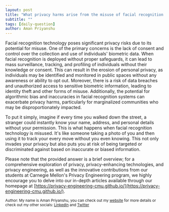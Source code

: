 ```yaml
---
layout: post
title: "What privacy harms arise from the misuse of facial recognition technology?"
subtitle: ""
tags: [daily-question]
author: Aman Priyanshu
---
```


Facial recognition technology poses significant privacy risks due to its potential for misuse. One of the primary concerns is the lack of consent and control over the collection and use of individuals' biometric data. When facial recognition is deployed without proper safeguards, it can lead to mass surveillance, tracking, and profiling of individuals without their knowledge or consent. This can result in the erosion of personal privacy, as individuals may be identified and monitored in public spaces without any awareness or ability to opt out. Moreover, there is a risk of data breaches and unauthorized access to sensitive biometric information, leading to identity theft and other forms of misuse. Additionally, the potential for algorithmic bias and inaccuracies in facial recognition systems can exacerbate privacy harms, particularly for marginalized communities who may be disproportionately impacted.

To put it simply, imagine if every time you walked down the street, a stranger could instantly know your name, address, and personal details without your permission. This is what happens when facial recognition technology is misused. It's like someone taking a photo of you and then using it to track your every move without you even knowing. This not only invades your privacy but also puts you at risk of being targeted or discriminated against based on inaccurate or biased information.

Please note that the provided answer is a brief overview; for a comprehensive exploration of privacy, privacy-enhancing technologies, and privacy engineering, as well as the innovative contributions from our students at Carnegie Mellon's Privacy Engineering program, we highly encourage you to delve into our in-depth articles available through our homepage at [https://privacy-engineering-cmu.github.io/](https://privacy-engineering-cmu.github.io/).

<small>Author: My name is Aman Priyanshu, you can check out my [website](https://amanpriyanshu.github.io/) for more details or check out my other socials: [LinkedIn](https://www.linkedin.com/in/aman-priyanshu/) and [Twitter](https://twitter.com/AmanPriyanshu6)</small>
